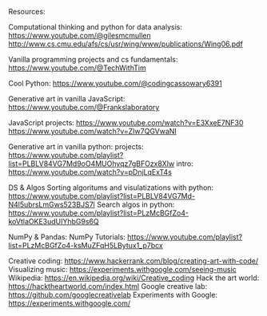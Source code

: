 Resources:

Computational thinking and python for data analysis:
https://www.youtube.com/@gilesmcmullen 
http://www.cs.cmu.edu/afs/cs/usr/wing/www/publications/Wing06.pdf

Vanilla programming projects and cs fundamentals:
https://www.youtube.com/@TechWithTim

Cool Python:
https://www.youtube.com/@codingcassowary6391

Generative art in vanilla JavaScript:
https://www.youtube.com/@Frankslaboratory

JavaScript projects:
https://www.youtube.com/watch?v=E3XxeE7NF30
https://www.youtube.com/watch?v=ZIw7QGVwaNI

Generative art in vanilla python:
projects:
https://www.youtube.com/playlist?list=PLBLV84VG7Md9oO4MUOhyqz7gBFOzx8XIw
intro:
https://www.youtube.com/watch?v=pDnjLqExT4s

DS & Algos
Sorting algoritums and visulatizations with python:
https://www.youtube.com/playlist?list=PLBLV84VG7Md-N4l5ubrsLmGws523BJS7l
Search algos in python:
https://www.youtube.com/playlist?list=PLzMcBGfZo4-koVtlaOKE3udUIYhbG9s6Q

NumPy & Pandas:
NumPy Tutorials:
https://www.youtube.com/playlist?list=PLzMcBGfZo4-ksMuZFqH5LBytux1_p7bcx

Creative coding:
https://www.hackerrank.com/blog/creating-art-with-code/
Visualizing music: https://experiments.withgoogle.com/seeing-music
Wikipedia: https://en.wikipedia.org/wiki/Creative_coding
Hack the art world: https://hacktheartworld.com/index.html
Google creative lab: https://github.com/googlecreativelab
Experiments with Google: https://experiments.withgoogle.com/
